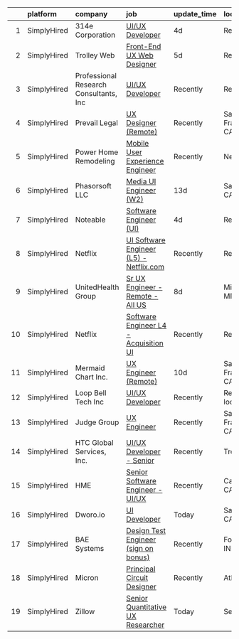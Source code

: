 

|    | platform    | company                                | job                                                                                                                                             | update_time   | location           |
|---:|:------------|:---------------------------------------|:------------------------------------------------------------------------------------------------------------------------------------------------|:--------------|:-------------------|
|  1 | SimplyHired | 314e Corporation                       | [UI/UX Developer](https://www.simplyhired.com/job/dSse4Fcw5_YE2o4jgjKkTsUm4-_-YDGxaIyy2HH0HItuxybt87x7bg?q=ux+engineer)                         | 4d            | Remote             |
|  2 | SimplyHired | Trolley Web                            | [Front-End UX Web Designer](https://www.simplyhired.com/job/QpPKvuRfsUX6U20dpzNXvbNmXDB6P2MQxMPi2d-q_spIvDkfwc2dIw?q=ux+engineer)               | 5d            | Remote             |
|  3 | SimplyHired | Professional Research Consultants, Inc | [UI/UX Developer](https://www.simplyhired.com/job/DjBZRsVzVAve0shy83KQcUt2vOtCBNOqSfxbzaO3QcgBL-JHpFM6_Q?q=ux+engineer)                         | Recently      | Remote             |
|  4 | SimplyHired | Prevail Legal                          | [UX Designer (Remote)](https://www.simplyhired.com/job/ZHnGIrdixWAilbeMe_UZhqN_6WDpZUq2KoZC5Wrjg1hxoQ1Q-vaSBw?q=ux+engineer)                    | Recently      | San Francisco, CA  |
|  5 | SimplyHired | Power Home Remodeling                  | [Mobile User Experience Engineer](https://www.simplyhired.com/job/gsa1PNiuhTrQ95QHaKpMZeurZgE6vBmGmC0S5SAENhFyp8zcsD_Dhw?q=ux+engineer)         | Recently      | Newark, DE         |
|  6 | SimplyHired | Phasorsoft LLC                         | [Media UI Engineer (W2)](https://www.simplyhired.com/job/rOk4BB5meRvyFAfMPGPEXL_gZUsmp2DKhC5JuqB2VLkoO9gwMfaztQ?q=ux+engineer)                  | 13d           | San Diego, CA      |
|  7 | SimplyHired | Noteable                               | [Software Engineer (UI)](https://www.simplyhired.com/job/PPmnrlR7o-IlGxRbygs8GIR_Y5WzS53THb7BObMsH8Rj6mc-AyEqZA?q=ux+engineer)                  | 4d            | Remote             |
|  8 | SimplyHired | Netflix                                | [UI Software Engineer (L5) - Netflix.com](https://www.simplyhired.com/job/lyaXwRpsXaBjvccExet9oXt6B5rMxX4lVha0DRptqpX7_TvzvbYwTg?q=ux+engineer) | Recently      | Remote             |
|  9 | SimplyHired | UnitedHealth Group                     | [Sr UX Engineer - Remote - All US](https://www.simplyhired.com/job/5Oar1719_c5gYL_P3yrlLZ_AL1ibpBEOfrP_TsK0CPguqIJmLcT-5A?q=ux+engineer)        | 8d            | Minneapolis, MN    |
| 10 | SimplyHired | Netflix                                | [Software Engineer L4 - Acquisition UI](https://www.simplyhired.com/job/MewjA4tIM3AQZ5UEsNQMeDsA1D9LOnO54B8m8m2-ZUhXvcUr0JYaBA?q=ux+engineer)   | Recently      | Remote             |
| 11 | SimplyHired | Mermaid Chart Inc.                     | [UX Engineer (Remote)](https://www.simplyhired.com/job/xsSnPXLEKwRXAt7nS7LsECzljkrEtz59LwN8-DzH2X9m93V6hcZPqw?q=ux+engineer)                    | 10d           | San Francisco, CA  |
| 12 | SimplyHired | Loop Bell Tech Inc                     | [UI/UX Developer](https://www.simplyhired.com/job/PkSKjNU4c4sBThGwXqQvMYZCQsyB-ExDKtdaTEKWXZX1DkIwnDNgIA?q=ux+engineer)                         | Recently      | Remote +1 location |
| 13 | SimplyHired | Judge Group                            | [UX Engineer](https://www.simplyhired.com/job/gIyUT0kjE1eD-diIAX1wGFM4I1j_j168j1rViCd4xMQX1IB6-yOJww?q=ux+engineer)                             | Recently      | San Francisco, CA  |
| 14 | SimplyHired | HTC Global Services, Inc.              | [UI/UX Developer - Senior](https://www.simplyhired.com/job/uP9SOiUU3_szTi8WZpb6RVWt9vblNvWeXgCSLlsc9JzUYjZkfoYuuQ?q=ux+engineer)                | Recently      | Troy, MI           |
| 15 | SimplyHired | HME                                    | [Senior Software Engineer - UI/UX](https://www.simplyhired.com/job/LLhh4ljfQjGV8K668KxhAK3ogjK4QOsM6a4RP3tQImnBhLTXFmqqYw?q=ux+engineer)        | Recently      | Carlsbad, CA       |
| 16 | SimplyHired | Dworo.io                               | [UI Developer](https://www.simplyhired.com/job/qPXgbPhtsqWYiZEBY8ulif6ITPePov6gIOwVJI-N7BztBp6kGpHjHw?q=ux+engineer)                            | Today         | San Jose, CA       |
| 17 | SimplyHired | BAE Systems                            | [Design Test Engineer (sign on bonus)](https://www.simplyhired.com/job/cEFMJMw5xG3-eNAc__GpvrrYfqQ5kiO1iREcUnXYWCpTLOK0jiITew?q=ux+engineer)    | Recently      | Fort Wayne, IN     |
| 18 | SimplyHired | Micron                                 | [Principal Circuit Designer](https://www.simplyhired.com/job/9yAdelWeCXricv6LJJfszt6CnPxgHG7NoHolwVM0W2YWLu4AI-Ma-g?q=ux+engineer)              | Recently      | Atlanta, GA        |
| 19 | SimplyHired | Zillow                                 | [Senior Quantitative UX Researcher](https://www.simplyhired.com/job/v9KaZBngxMlnOm8MxEVlzTUJZDIcqbKpXKwpCl_gJtPMYFAiOdQbyQ?q=ux+engineer)       | Today         | Seattle, WA        |